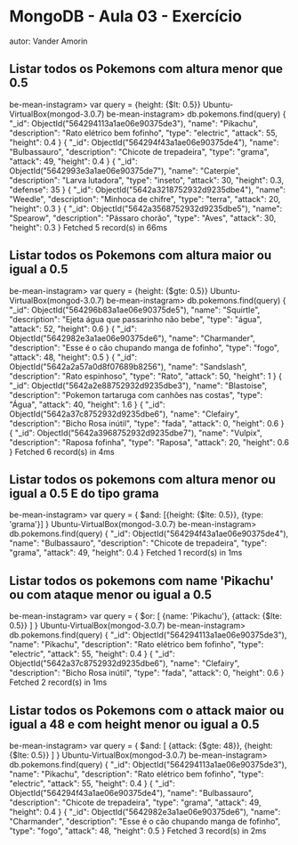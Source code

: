 # MongoDB - Aula 03 - Exercício
autor: Vander Amorin

## Listar todos os Pokemons com altura menor que 0.5
be-mean-instagram> var query = {height: {$lt: 0.5}}
Ubuntu-VirtualBox(mongod-3.0.7) be-mean-instagram> db.pokemons.find(query)
{
  "_id": ObjectId("564294113a1ae06e90375de3"),
  "name": "Pikachu",
  "description": "Rato elétrico bem fofinho",
  "type": "electric",
  "attack": 55,
  "height": 0.4
}
{
  "_id": ObjectId("564294f43a1ae06e90375de4"),
  "name": "Bulbassauro",
  "description": "Chicote de trepadeira",
  "type": "grama",
  "attack": 49,
  "height": 0.4
}
{
  "_id": ObjectId("5642993e3a1ae06e90375de7"),
  "name": "Caterpie",
  "description": "Larva lutadora",
  "type": "inseto",
  "attack": 30,
  "height": 0.3,
  "defense": 35
}
{
  "_id": ObjectId("5642a3218752932d9235dbe4"),
  "name": "Weedle",
  "description": "Minhoca de chifre",
  "type": "terra",
  "attack": 20,
  "height": 0.3
}
{
  "_id": ObjectId("5642a3568752932d9235dbe5"),
  "name": "Spearow",
  "description": "Pássaro chorão",
  "type": "Aves",
  "attack": 30,
  "height": 0.3
}
Fetched 5 record(s) in 66ms


## Listar todos os Pokemons com altura maior ou igual a 0.5
be-mean-instagram> var query = {height: {$gte: 0.5}}
Ubuntu-VirtualBox(mongod-3.0.7) be-mean-instagram> db.pokemons.find(query)
{
  "_id": ObjectId("564296b83a1ae06e90375de5"),
  "name": "Squirtle",
  "description": "Ejeta água que passarinho não bebe",
  "type": "água",
  "attack": 52,
  "height": 0.6
}
{
  "_id": ObjectId("5642982e3a1ae06e90375de6"),
  "name": "Charmander",
  "description": "Esse é o cão chupando manga de fofinho",
  "type": "fogo",
  "attack": 48,
  "height": 0.5
}
{
  "_id": ObjectId("5642a2a57a0d8f07689b8256"),
  "name": "Sandslash",
  "description": "Rato espinhoso",
  "type": "Rato",
  "attack": 50,
  "height": 1
}
{
  "_id": ObjectId("5642a2e88752932d9235dbe3"),
  "name": "Blastoise",
  "description": "Pokemon tartaruga com canhões nas costas",
  "type": "Água",
  "attack": 40,
  "height": 1.6
}
{
  "_id": ObjectId("5642a37c8752932d9235dbe6"),
  "name": "Clefairy",
  "description": "Bicho Rosa inútil",
  "type": "fada",
  "attack": 0,
  "height": 0.6
}
{
  "_id": ObjectId("5642a3968752932d9235dbe7"),
  "name": "Vulpix",
  "description": "Raposa fofinha",
  "type": "Raposa",
  "attack": 20,
  "height": 0.6
}
Fetched 6 record(s) in 4ms


## Listar todos os pokemons com altura menor ou igual a 0.5 E do tipo grama
be-mean-instagram> var query = { $and: [{height: {$lte: 0.5}}, {type: 'grama'}] }
Ubuntu-VirtualBox(mongod-3.0.7) be-mean-instagram> db.pokemons.find(query)
{
  "_id": ObjectId("564294f43a1ae06e90375de4"),
  "name": "Bulbassauro",
  "description": "Chicote de trepadeira",
  "type": "grama",
  "attack": 49,
  "height": 0.4
}
Fetched 1 record(s) in 1ms


## Listar todos os pokemons com name 'Pikachu' ou com ataque menor ou igual a 0.5
be-mean-instagram> var query = { $or: [ {name: 'Pikachu'}, {attack: {$lte: 0.5}} ] }
Ubuntu-VirtualBox(mongod-3.0.7) be-mean-instagram> db.pokemons.find(query)
{
  "_id": ObjectId("564294113a1ae06e90375de3"),
  "name": "Pikachu",
  "description": "Rato elétrico bem fofinho",
  "type": "electric",
  "attack": 55,
  "height": 0.4
}
{
  "_id": ObjectId("5642a37c8752932d9235dbe6"),
  "name": "Clefairy",
  "description": "Bicho Rosa inútil",
  "type": "fada",
  "attack": 0,
  "height": 0.6
}
Fetched 2 record(s) in 1ms


## Listar todos os Pokemons com o attack maior ou igual a 48 e com height menor ou igual a 0.5
be-mean-instagram> var query = { $and: [ {attack: {$gte: 48}}, {height: {$lte: 0.5}} ] }
Ubuntu-VirtualBox(mongod-3.0.7) be-mean-instagram> db.pokemons.find(query)
{
  "_id": ObjectId("564294113a1ae06e90375de3"),
  "name": "Pikachu",
  "description": "Rato elétrico bem fofinho",
  "type": "electric",
  "attack": 55,
  "height": 0.4
}
{
  "_id": ObjectId("564294f43a1ae06e90375de4"),
  "name": "Bulbassauro",
  "description": "Chicote de trepadeira",
  "type": "grama",
  "attack": 49,
  "height": 0.4
}
{
  "_id": ObjectId("5642982e3a1ae06e90375de6"),
  "name": "Charmander",
  "description": "Esse é o cão chupando manga de fofinho",
  "type": "fogo",
  "attack": 48,
  "height": 0.5
}
Fetched 3 record(s) in 2ms
